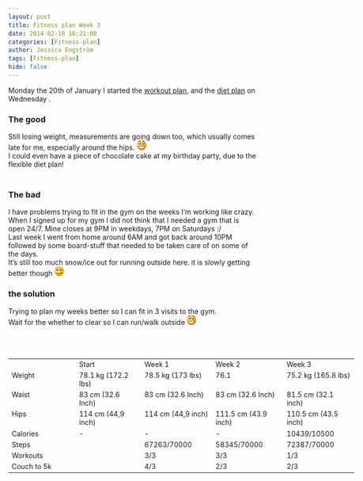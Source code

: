 ```yaml
---
layout: post
title: Fitness plan Week 3
date: 2014-02-10 16:21:00
categories: [Fitness-plan]
author: Jessica Engström
tags: [Fitness-plan]
hide: false
---
```

<p>Monday the 20th of January I started the <a href="http://www.catoholic.se/page/Workout-plan.aspx" target="_blank">workout plan</a>, and the <a href="http://www.catoholic.se/page/Diet-plan.aspx" target="_blank">diet plan</a> on Wednesday .</p>
<h3>The good</h3>
<p>Still losing weight, measurements are going down too, which usually comes late for me, especially around the hips. <img class="wlEmoticon wlEmoticon-openmouthedsmile" style="border-style: none;" src="/PostImages/wlEmoticon-openmouthedsmile_2.png" alt="Open-mouthed smile" /><br />I could even have a piece of chocolate cake at my birthday party, due to the flexible diet plan!</p>
<h3><br />The bad</h3>
<p>I have problems trying to fit in the gym on the weeks I&rsquo;m working like crazy. When I signed up for my gym I did not think that I needed a gym that is open 24/7. Mine closes at 9PM in weekdays, 7PM on Saturdays :/ <br />Last week I went from home around 6AM and got back around 10PM followed by some board-stuff that needed to be taken care of on some of the days.<br />It&rsquo;s still too much snow/ice out for running outside here. it is slowly getting better though <img class="wlEmoticon wlEmoticon-smile" style="border-style: none;" src="/PostImages/wlEmoticon-smile_15.png" alt="Smile" /></p>
<h3>the solution</h3>
<p>Trying to plan my weeks better so I can fit in 3 visits to the gym.<br />Wait for the whether to clear so I can run/walk outside <img class="wlEmoticon wlEmoticon-openmouthedsmile" style="border-style: none;" src="/PostImages/wlEmoticon-openmouthedsmile_2.png" alt="Open-mouthed smile" /><br /><br /><br /><br /></p>
<table style="width: 700px;" border="0" cellspacing="5" cellpadding="0">
<tbody>
<tr>
<td valign="top" width="140">&nbsp;</td>
<td valign="top" width="140">Start</td>
<td valign="top" width="140">Week 1</td>
<td valign="top" width="140">Week 2</td>
<td valign="top" width="140">Week 3</td>
</tr>
<tr>
<td valign="top" width="140">Weight</td>
<td valign="top" width="140">78.1 kg (172.2 lbs)</td>
<td valign="top" width="140">78.5 kg (173 lbs)</td>
<td valign="top" width="140">76.1</td>
<td valign="top" width="140">75.2 kg (165.8 lbs)</td>
</tr>
<tr>
<td valign="top" width="140">Waist</td>
<td valign="top" width="140">83 cm (32.6 Inch)</td>
<td valign="top" width="140">83 cm (32.6 Inch)</td>
<td valign="top" width="140">83 cm (32.6 Inch)</td>
<td valign="top" width="140">81.5 cm (32.1 inch)</td>
</tr>
<tr>
<td valign="top" width="140">Hips</td>
<td valign="top" width="140">114 cm (44,9 inch)</td>
<td valign="top" width="140">114 cm (44,9 inch)</td>
<td valign="top" width="140">111.5 cm (43.9 inch)</td>
<td valign="top" width="140">110.5 cm (43.5 inch)</td>
</tr>
<tr>
<td valign="top" width="140">Calories</td>
<td valign="top" width="140">-</td>
<td valign="top" width="140">-</td>
<td valign="top" width="140">-</td>
<td valign="top" width="140">10439/10500</td>
</tr>
<tr>
<td valign="top" width="140">Steps</td>
<td valign="top" width="140">&nbsp;</td>
<td valign="top" width="140">67263/70000</td>
<td valign="top" width="140">58345/70000</td>
<td valign="top" width="140">72387/70000</td>
</tr>
<tr>
<td valign="top" width="140">Workouts</td>
<td valign="top" width="140">&nbsp;</td>
<td valign="top" width="140">3/3</td>
<td valign="top" width="140">3/3</td>
<td valign="top" width="140">1/3</td>
</tr>
<tr>
<td valign="top" width="140">Couch to 5k</td>
<td valign="top" width="140">&nbsp;</td>
<td valign="top" width="140">4/3</td>
<td valign="top" width="140">2/3</td>
<td valign="top" width="140">2/3</td>
</tr>
</tbody>
</table>
